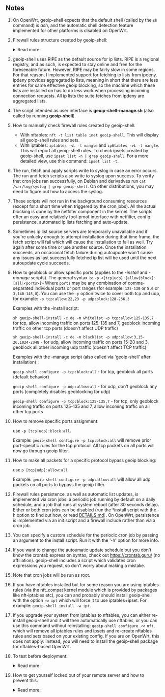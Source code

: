 ## **Notes**
1) On OpenWrt, geoip-shell expects that the default shell (called by the `sh` command) is _ash_, and the automatic shell detection feature implemented for other platforms is disabled on OpenWrt.

2) Firewall rules structure created by geoip-shell:
    <details> <summary>Read more:</summary>

    ### **iptables**
    - With **iptables**, all firewall rules created by geoip-shell are in the table `mangle`. The reason to use `mangle` is that this table has a built-in chain called `PREROUTING` which is attached to the `prerouting` hook in the netfilter kernel component. Via a rule in this chain, geoip-shell creates one set of rules which applies to all ingress traffic for a given ip family, rather than having to create and maintain separate rules for chains INPUT and FORWARDING which would be possible in the default `filter` table.
    - This also means that any rules you might have in the `filter` table will only see traffic which is allowed by geoip-shell rules, which may reduce the CPU load as a side-effect.
    - Note that **iptables** features separate tables for ipv4 and ipv6, hence geoip-shell creates separate rules for each family (unless the user restricts geoip-shell to a certain family during installation).
    - Inside the table `mangle`, geoip-shell creates the custom chain `GEOIP-SHELL` and redirects traffic to it via a rule in the `PREROUTING` chain. geoip-shell calls that rule the "enable" rule which can be removed or re-added on-demand with the commands `geoip-shell on` and `geoip-shell off`. If the "enable" rule is not present, system firewall will act as if all other geoip-shell rules (for a given ip family) are not present.
    - If specific network interfaces were set during installation, the "enable" rule directs traffic to a 2nd custom chain `GEOIP-SHELL_WAN` rather than to the `GEOIP-SHELL` chain. geoip-shell creates rules in the `GEOIP-SHELL_WAN` chain which selectively direct traffic only from the specified network interfaces to the `GEOIP-SHELL` chain.
    - With iptables, geoip-shell removes the "enable" rule before making any changes to the ip sets and rules, and re-adds it once the changes have been successfully made. This is a precaution measure intended to minimize any chance of potential problems. Typically ip list updates do not take more than a few seconds, and on reasonably fast systems less than a second, so the time when geoip blocking is not enabled is typically very brief.

    ### **nftables**
    - With **nftables**, all firewall rules created by geoip-shell are in the table named `geoip-shell`, family "inet", which is a term nftables uses for tables applying to both ip families. The `geoip-shell` table includes rules for both ip families and any nftables sets geoip-shell creates. geoip-shell creates 2 chains in that table: `GEOIP-BASE` and `GEOIP-SHELL`. The base chain attaches to netfilter's `prerouting` hook and has a rule which directs traffic to the `GEOIP-SHELL` chain. That rule is the geoip-shell "enable" rule for nftables-based systems which acts exactly like the "enable" rule in the iptables-based systems, except it applies to both ip families.
    - **nftables** allows for more control over which network interfaces each rule applies to, so when certain network interfaces are specified during initial setup, geoip-shell specifies these interfaces directly in the rules inside the `GEOIP-SHELL` chain, and so (contrary to iptables-based systems) there is no need in an additional chain.
    - **nftables** features atomic rules updates, meaning that when issuing multiple nftables commands at once, if any command fails, all changes get cancelled and the system remains in the same state as before. geoip-shell utilizes this feature for fault-tolerance and to completely eliminate time when geoip blocking is disabled during an update of the sets or rules.
    - **nftables** current version (up to 1.0.8 and probably 1.0.9) has some bugs related to unnecessarily high transient memory consumption when performing certain actions, including adding new sets. These bugs are known and for the most part, already have patches implemented which should eventually roll out to the distributions. This mostly matters for embedded hardware with less than 512MB of memory. geoip-shell works around these bugs as much as possible. One of the workarounds is to avoid using the atomic replacement feature for nftables sets. Instead, when updating sets, geoip-shell first adds new sets one by one, then atomically applies all other changes, including rules changes and removing the old sets. In case of an error during any stage of this process, all changes get cancelled, old rules and sets remain in place and geoip-shell then destroys the new sets. This is less efficient but with current versions of nftables, this actually lowers the minimum memory bar for the embedded devices. Once a new version of nftables will be rolled out to the distros, geoip-shell will adapt the algorithm accordingly.

    ### **nftables and iptables**
    - With both **nftables** and **iptables**, geoip-shell goes a long way to make sure that firewall rules and ip sets are correct and matching the user-defined config. Automatic corrective mechanisms are implemented which should restore geoip-shell firewall rules in case they do not match the config (which normally should never happen).
    - geoip-shell implements rules and ip sets "tagging" to distinguish between its own rules and other rules and sets. This way, geoip-shell never makes any changes to any rules or sets which geoip-shell did not create.
    - When uninstalling, geoip-shell removes all its rules, chains and ip sets.

    </details>

3) geoip-shell uses RIPE as the default source for ip lists. RIPE is a regional registry, and as such, is expected to stay online and free for the foreseeable future. However, RIPE may be fairly slow in some regions. For that reason, I implemented support for fetching ip lists from ipdeny. ipdeny provides aggregated ip lists, meaning in short that there are less entries for same effective geoip blocking, so the machine which these lists are installed on has to do less work when processing incoming connection requests. All ip lists the suite fetches from ipdeny are aggregated lists.

4) The script intended as user interface is **geoip-shell-manage.sh** (also called by running **geoip-shell**).

5) How to manually check firewall rules created by geoip-shell:
    - With nftables: `nft -t list table inet geoip-shell`. This will display all geoip-shell rules and sets.
    - With iptables: `iptables -vL -t mangle` and `ip6tables -vL -t mangle`. This will report all geoip-shell rules. To check ipsets created by geoip-shell, use `ipset list -n | grep geoip-shell`. For a more detailed view, use this command: `ipset list -t`.

6) The run, fetch and apply scripts write to syslog in case an error occurs. The run and fetch scripts also write to syslog upon success. To verify that cron jobs ran successfully, on Debian and derivatives run `cat /var/log/syslog | grep geoip-shell`. On other distributions, you may need to figure out how to access the syslog.

7) These scripts will not run in the background consuming resources (except for a short time when triggered by the cron jobs). All the actual blocking is done by the netfilter component in the kernel. The scripts offer an easy and relatively fool-proof interface with netfilter, config persistence, automated ip lists fetching and auto-update.

8) Sometimes ip list source servers are temporarily unavailable and if you're unlucky enough to attempt installation during that time frame, the fetch script will fail which will cause the installation to fail as well. Try again after some time or use another source. Once the installation succeeds, an occasional fetch failure during autoupdate won't cause any issues as last successfully fetched ip list will be used until the next autoupdate cycle succeeds.

9) How to geoblock or allow specific ports (applies to the _-install_ and _-manage_ scripts).
    The general syntax is: `-p <[tcp|udp]:[allow|block]:[all|<ports>]>`
    Where `ports` may be any combination of comma-separated individual ports or port ranges (for example: `125-130` or `5,6` or `3,140-145,8`).
    You can use the `-p` option twice to cover both tcp and udp, for example: `-p tcp:allow:22,23 -p udp:block:128-256,3`

    Examples with the -install script:

    `sh geoip-shell-install -c de -m whitelist -p tcp:allow:125-135,7` - for tcp, allow incoming traffic on ports 125-135 and 7, geoblock incoming traffic on other tcp ports (doesn't affect UDP traffic)

    `sh geoip-shell-install -c de -m blacklist -p udp:allow:3,15-20,1024-2048` - for udp, allow incoming traffic on ports 15-20 and 3, geoblock all other incoming udp traffic (doesn't affect TCP traffic)

    Examples with the -manage script (also called via 'geoip-shell' after installation) :

    `geoip-shell configure -p tcp:block:all` - for tcp, geoblock all ports (default behavior)

    `geoip-shell configure -p udp:allow:all` - for udp, don't geoblock any ports (completely disables geoblocking for udp)

    `geoip-shell configure -p tcp:block:125-135,7` - for tcp, only geoblock incoming traffic on ports 125-135 and 7, allow incoming traffic on all other tcp ports

10) How to remove specific ports assignment:

    use `-p [tcp|udp]:block:all`.

    Example: `geoip-shell configure -p tcp:block:all` will remove prior port-specific rules for the tcp protocol. All tcp packets on all ports will now go through geoip filter.

11) How to make all packets for a specific protocol bypass geoip blocking:

    use `p [tcp|udp]:allow:all`

    Example: `geoip-shell configure -p udp:allow:all` will allow all udp packets on all ports to bypass the geoip filter.

12) Firewall rules persistence, as well as automatic list updates, is implemented via cron jobs: a periodic job running by default on a daily schedule, and a job that runs at system reboot (after 30 seconds delay). Either or both cron jobs can be disabled (run the *install script with the -h option to find out how, or read [DETAILS.md](DETAILS.md)). On OpenWrt, persistence is implemented via an init script and a firewall include rather than via a cron job.

13) You can specify a custom schedule for the periodic cron job by passing an argument to the install script. Run it with the '-h' option for more info.

14) If you want to change the autoumatic update schedule but you don't know the crontab expression syntax, check out https://crontab.guru/ (no affiliation). geoip-shell includes a script which validates cron expressions you request, so don't worry about making a mistake.

15) Note that cron jobs will be run as root.

16) If you have nftables installed but for some reason you are using iptables rules (via the nft_compat kernel module which is provided by packages like nft-iptables etc), you can and probably should install geoip-shell with the option `-w ipt` which will force it to use iptables+ipset. For example: `geoip-shell install -w ipt`.

17) If you upgrade your system from iptables to nftables, you can either re-install geoip-shell and it will then automatically use nftables, or you can use this command without reinstalling: `geoip-shell configure -w nft`, which will remove all iptables rules and ipsets and re-create nftables rules and sets based on your existing config. If you are on OpenWrt, this does not apply: instead, you will need to install the geoip-shell package for nftables-based OpenWrt.

18) To test before deployment:
    <details> <summary>Read more:</summary>

    - You can run the install script with the "-N true" (N stands for noblock) option to apply all actions and create all firewall rules except the geoip-shell "enable" rule. This way you can make sure that no errors are encountered and check the resulting firewall rules before committing to actual blocking. To enable blocking later, use the command `geoip-shell on`.
    - You can run the install script with the "-n true" (n stands for nopersistence) option to skip creating the reboot cron job which implements persistence and with the '-s disable' option to skip creating the autoupdate cron job. This way, a simple machine restart should undo all changes made to the firewall (unless you have some software which restores firewall settings after reboot). For example: `sh geoip-shell-install -c <country_code> -m whitelist -n true -s disable`. To enable persistence and automatic updates later, reinstall without both options.

    </details>

19) How to get yourself locked out of your remote server and how to prevent this:
    <details> <summary>Read more:</summary>

    There are 4 scenarios where you can lock yourself out of your remote server with this suite:
    - install in whitelist mode without including your country in the whitelist
    - install in whitelist mode and later remove your country from the whitelist
    - blacklist your country (either during installation or later)
    - your remote machine has no dedicated WAN interfaces (it is behind a router) and you incorrectly specified LAN subnets the machine belongs to

    As to the first 3 scenarios, the -manage script will warn you in each of these situations and wait for your input (you can press Y and do it anyway), but that depends on you correctly specifying your country code during installation. The -install script will ask you about it. If you prefer, you can skip by pressing Enter - that will disable this feature. If you do provide the -install script your country code, it will be added to the config file on your machine and the -manage script will read the value and perform the necessary checks, during installation or later when you want to make changes to the blacklist/whitelist.

    As to the 4th scenario, geoip-shell implements LAN subnets automatic detection and asks you to verify that the detected LAN subnets are correct. If you are not sure how to verify this, reading the [SETUP.md](SETUP.md) file should help. Read the documentation, follow it and you should be fine. If you specify your own LAN ip addresses or subnets (rather than using the automatically detected ones), geoip-shell validates them, meaning it makes sure that they appear to be valid by checking them with regex, and asking the kernel. This does not prevent a situation where you provide technically valid ip's/subnets which however are not actually used in the LAN your machine belongs to. So double-check. Also note that LAN subnets **may** change in the future, for example if someone changes some config in the router or replaces the router etc. For this reason, when installing the suite for **all** network interfaces, the -install script offers to enable automatic detection of LAN subnets at each periodic update. If for some reason you do not enable this feature, you will need to make the necessary precautions when changing LAN subnets your remote machine belongs to.

	As an additional measure, during installation you can specify trusted ip addresses anywhere on the Internet which will not be geoblocked, so in case something goes very wrong, you will be able to regain access to the remote machine. This does require to have a known static public ip address or subnet. To specify ip's, call the install script with this option: `-t <"[trusted_ips]">`.

    </details>
